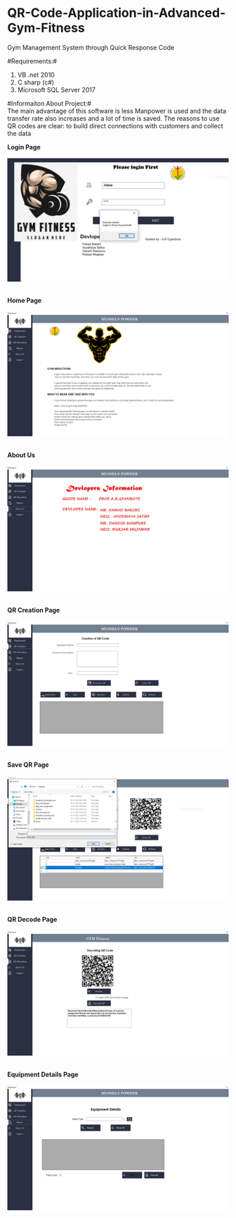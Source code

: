 # QR-Code-Application-in-Advanced-Gym-Fitness
Gym Management System through Quick Response Code 





#Requirements:#<br>
1) VB .net 2010 <br>
2) C sharp (c#) <br>
3) Microsoft SQL Server 2017<br> 

#Informaiton About Project:#<br>
The main advantage of this software is less Manpower 
is used and the data transfer rate also increases and a lot of time is saved. The reasons to use QR 
codes are clear: to build direct connections with customers and collect the data<br>

<b>Login Page<br><br>
<img src="Screenshorts/login.PNG"><br><br>
  
Home Page <br><br>
<img src="Screenshorts/home.png"><br><br>
  
About Us <br><br>
<img src="Screenshorts/about.PNG"><br><br>
  
QR Creation Page <br><br>
<img src="Screenshorts/QRCreation.PNG"><br><br>
  
Save QR Page <br><br>
<img src="Screenshorts/saveQR.PNG"><br><br>
  
QR Decode Page <br><br>
<img src="Screenshorts/decodeQR.PNG"><br><br>
  
Equipment Details Page <br><br>
<img src="Screenshorts/equipment_detail.JPG"><br><br>











